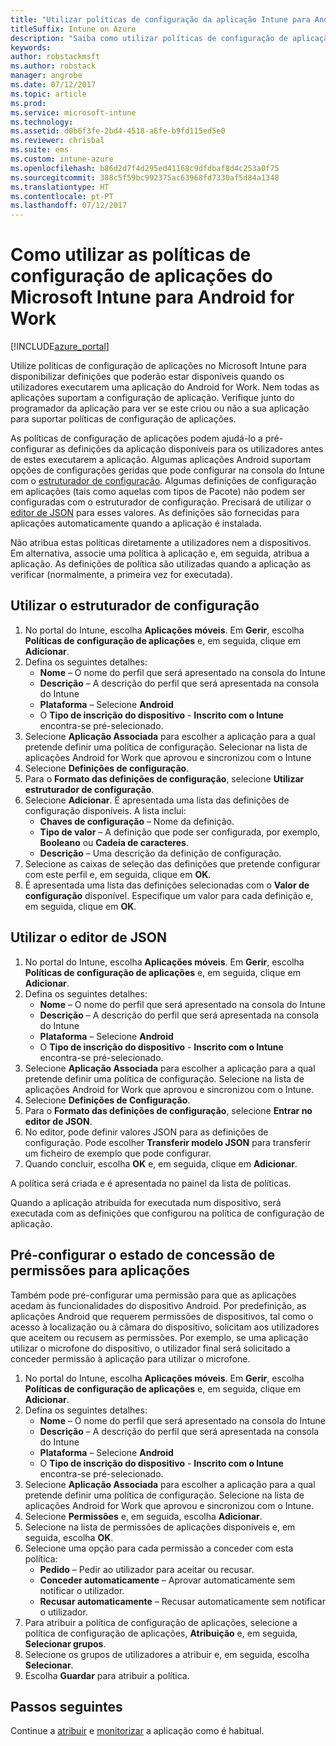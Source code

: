 ```yaml
---
title: "Utilizar políticas de configuração da aplicação Intune para Android for Work"
titleSuffix: Intune on Azure
description: "Saiba como utilizar políticas de configuração de aplicação para disponibilizar dados de configuração a uma aplicação Android for Work quando é executada.\""
keywords: 
author: robstackmsft
ms.author: robstack
manager: angrobe
ms.date: 07/12/2017
ms.topic: article
ms.prod: 
ms.service: microsoft-intune
ms.technology: 
ms.assetid: d0b6f3fe-2bd4-4518-a6fe-b9fd115ed5e0
ms.reviewer: chrisbal
ms.suite: ems
ms.custom: intune-azure
ms.openlocfilehash: b86d2d7f4d295ed41168c9dfdbaf8d4c253a0f75
ms.sourcegitcommit: 388c5f59bc992375ac63968fd7330af5d84a1348
ms.translationtype: HT
ms.contentlocale: pt-PT
ms.lasthandoff: 07/12/2017
---
```

# <a name="how-to-use-microsoft-intune-app-configuration-policies-for-android-for-work"></a>Como utilizar as políticas de configuração de aplicações do Microsoft Intune para Android for Work

[!INCLUDE[azure_portal](./includes/azure_portal.md)]

Utilize políticas de configuração de aplicações no Microsoft Intune para disponibilizar definições que poderão estar disponíveis quando os utilizadores executarem uma aplicação do Android for Work. Nem todas as aplicações suportam a configuração de aplicação. Verifique junto do programador da aplicação para ver se este criou ou não a sua aplicação para suportar políticas de configuração de aplicações.

As políticas de configuração de aplicações podem ajudá-lo a pré-configurar as definições da aplicação disponíveis para os utilizadores antes de estes executarem a aplicação. Algumas aplicações Android suportam opções de configurações geridas que pode configurar na consola do Intune com o [estruturador de configuração](#use-configuration-designer). Algumas definições de configuração em aplicações (tais como aquelas com tipos de Pacote) não podem ser configuradas com o estruturador de configuração.  Precisará de utilizar o [editor de JSON](#use-json-editor) para esses valores.   As definições são fornecidas para aplicações automaticamente quando a aplicação é instalada.

Não atribua estas políticas diretamente a utilizadores nem a dispositivos. Em alternativa, associe uma política à aplicação e, em seguida, atribua a aplicação. As definições de política são utilizadas quando a aplicação as verificar (normalmente, a primeira vez for executada).

## <a name="use-configuration-designer"></a>Utilizar o estruturador de configuração

1. No portal do Intune, escolha **Aplicações móveis**. Em **Gerir**, escolha **Políticas de configuração de aplicações** e, em seguida, clique em **Adicionar**.
2. Defina os seguintes detalhes:
    - **Nome** – O nome do perfil que será apresentado na consola do Intune
    - **Descrição** – A descrição do perfil que será apresentada na consola do Intune
    - **Plataforma** – Selecione **Android**
    - O **Tipo de inscrição do dispositivo** - **Inscrito com o Intune** encontra-se pré-selecionado.
3. Selecione **Aplicação Associada** para escolher a aplicação para a qual pretende definir uma política de configuração.  Selecionar na lista de aplicações Android for Work que aprovou e sincronizou com o Intune
4. Selecione **Definições de configuração**.
5. Para o **Formato das definições de configuração**, selecione **Utilizar estruturador de configuração**.
6. Selecione **Adicionar**. É apresentada uma lista das definições de configuração disponíveis. A lista inclui:
    - **Chaves de configuração** – Nome da definição.
    - **Tipo de valor** – A definição que pode ser configurada, por exemplo, **Booleano** ou **Cadeia de caracteres**.
    - **Descrição** – Uma descrição da definição de configuração.
7. Selecione as caixas de seleção das definições que pretende configurar com este perfil e, em seguida, clique em **OK**.
8. É apresentada uma lista das definições selecionadas com o **Valor de configuração** disponível. Especifique um valor para cada definição e, em seguida, clique em **OK**.

## <a name="use-json-editor"></a>Utilizar o editor de JSON

1. No portal do Intune, escolha **Aplicações móveis**. Em **Gerir**, escolha **Políticas de configuração de aplicações** e, em seguida, clique em **Adicionar**.
2. Defina os seguintes detalhes:
    - **Nome** – O nome do perfil que será apresentado na consola do Intune
    - **Descrição** – A descrição do perfil que será apresentada na consola do Intune
    - **Plataforma** – Selecione **Android**
    - O **Tipo de inscrição do dispositivo** - **Inscrito com o Intune** encontra-se pré-selecionado.
3. Selecione **Aplicação Associada** para escolher a aplicação para a qual pretende definir uma política de configuração.  Selecione na lista de aplicações Android for Work que aprovou e sincronizou com o Intune.
5. Selecione **Definições de Configuração**.
6. Para o **Formato das definições de configuração**, selecione **Entrar no editor de JSON**.
7. No editor, pode definir valores JSON para as definições de configuração. Pode escolher **Transferir modelo JSON** para transferir um ficheiro de exemplo que pode configurar.
8. Quando concluir, escolha **OK** e, em seguida, clique em **Adicionar**.

A política será criada e é apresentada no painel da lista de políticas.



Quando a aplicação atribuída for executada num dispositivo, será executada com as definições que configurou na política de configuração de aplicação.

## <a name="preconfigure-permissions-grant-state-for-apps"></a>Pré-configurar o estado de concessão de permissões para aplicações

Também pode pré-configurar uma permissão para que as aplicações acedam às funcionalidades do dispositivo Android. Por predefinição, as aplicações Android que requerem permissões de dispositivos, tal como o acesso à localização ou à câmara do dispositivo, solicitam aos utilizadores que aceitem ou recusem as permissões. Por exemplo, se uma aplicação utilizar o microfone do dispositivo, o utilizador final será solicitado a conceder permissão à aplicação para utilizar o microfone.

1. No portal do Intune, escolha **Aplicações móveis**. Em **Gerir**, escolha **Políticas de configuração de aplicações** e, em seguida, clique em **Adicionar**.
2. Defina os seguintes detalhes:
    - **Nome** – O nome do perfil que será apresentado na consola do Intune
    - **Descrição** – A descrição do perfil que será apresentada na consola do Intune
    - **Plataforma** – Selecione **Android**
    - O **Tipo de inscrição do dispositivo** - **Inscrito com o Intune** encontra-se pré-selecionado.
3. Selecione **Aplicação Associada** para escolher a aplicação para a qual pretende definir uma política de configuração.  Selecione na lista de aplicações Android for Work que aprovou e sincronizou com o Intune.
5. Selecione **Permissões** e, em seguida, escolha **Adicionar**.
6. Selecione na lista de permissões de aplicações disponíveis e, em seguida, escolha **OK**.
7. Selecione uma opção para cada permissão a conceder com esta política:
    - **Pedido** – Pedir ao utilizador para aceitar ou recusar.
    - **Conceder automaticamente** – Aprovar automaticamente sem notificar o utilizador.
    - **Recusar automaticamente** – Recusar automaticamente sem notificar o utilizador.
8. Para atribuir a política de configuração de aplicações, selecione a política de configuração de aplicações, **Atribuição** e, em seguida, **Selecionar grupos**.
9. Selecione os grupos de utilizadores a atribuir e, em seguida, escolha **Selecionar**.
10. Escolha **Guardar** para atribuir a política.

## <a name="next-steps"></a>Passos seguintes

Continue a [atribuir](apps-deploy.md) e [monitorizar](apps-monitor.md) a aplicação como é habitual.

